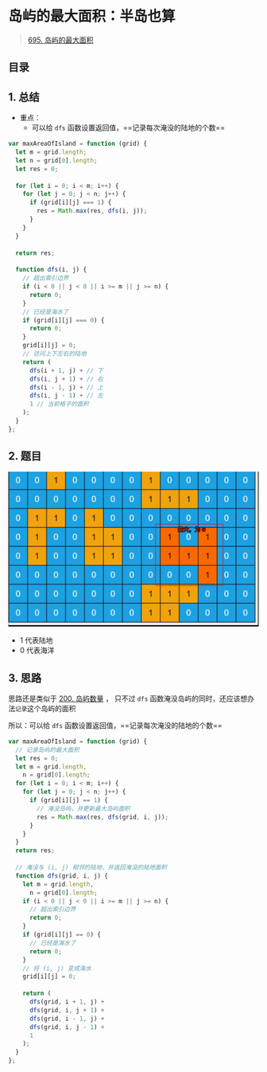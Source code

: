 
# 岛屿的最大面积：半岛也算

>  [695. 岛屿的最大面积](https://leetcode.cn/problems/max-area-of-island/)


## 目录
<!-- toc -->
 ## 1. 总结 

- 重点：
	- 可以给 `dfs` 函数设置返回值，==记录每次淹没的陆地的个数==

```javascript
var maxAreaOfIsland = function (grid) {
  let m = grid.length;
  let n = grid[0].length;
  let res = 0;

  for (let i = 0; i < m; i++) {
    for (let j = 0; j < n; j++) {
      if (grid[i][j] === 1) {
        res = Math.max(res, dfs(i, j));
      }
    }
  }

  return res;

  function dfs(i, j) {
    // 超出索引边界
    if (i < 0 || j < 0 || i >= m || j >= n) {
      return 0;
    }
    // 已经是海水了
    if (grid[i][j] === 0) {
      return 0;
    }
    grid[i][j] = 0;
    // 访问上下左右的陆地
    return (
      dfs(i + 1, j) + // 下
      dfs(i, j + 1) + // 右
      dfs(i - 1, j) + // 上
      dfs(i, j - 1) + // 左
      1 // 当前格子的面积
    ); 
  }
};
```

## 2. 题目

![图片&文件](./files/20241113-5.png)

- 1 代表陆地
- 0 代表海洋

## 3. 思路

思路还是类似于 [200. 岛屿数量](/post/dPehIUZT.html) ， 只不过 `dfs` 函数淹没岛屿的同时，还应该想办法`记录`这个岛屿的面积

所以：可以给 `dfs` 函数设置返回值，==记录每次淹没的陆地的个数==


```javascript
var maxAreaOfIsland = function (grid) {
  // 记录岛屿的最大面积
  let res = 0;
  let m = grid.length,
    n = grid[0].length;
  for (let i = 0; i < m; i++) {
    for (let j = 0; j < n; j++) {
      if (grid[i][j] == 1) {
        // 淹没岛屿，并更新最大岛屿面积
        res = Math.max(res, dfs(grid, i, j));
      }
    }
  }
  return res;

  // 淹没与 (i, j) 相邻的陆地，并返回淹没的陆地面积
  function dfs(grid, i, j) {
    let m = grid.length,
      n = grid[0].length;
    if (i < 0 || j < 0 || i >= m || j >= n) {
      // 超出索引边界
      return 0;
    }
    if (grid[i][j] == 0) {
      // 已经是海水了
      return 0;
    }
    // 将 (i, j) 变成海水
    grid[i][j] = 0;

    return (
      dfs(grid, i + 1, j) +
      dfs(grid, i, j + 1) +
      dfs(grid, i - 1, j) +
      dfs(grid, i, j - 1) +
      1
    );
  }
};

```

